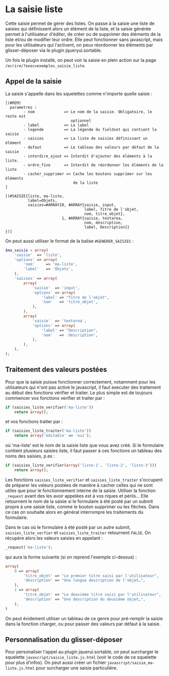 
La saisie liste
===============

Cette saisie permet de gérer des listes. On passe à la saisie une
liste de saisies qui définissent alors un élément de la liste, et la
saisie générée permet à l'utilisateur d'éditer, de créer ou de
supprimer des éléments de la liste et/ou de modifier leur ordre. Elle
peut fonctionner sans javascript, mais pour les utilisateurs qui
l'activent, on peux réordonner les éléments par glisser-déposer via le
plugin jqueryui.sortable.

Un fois le plugin installé, on peut voir la saisie en plein action sur
la page `/ecrire/?exec=exemples_saisie_liste`.

Appel de la saisie
------------------

La saisie s'appelle dans les squelettes comme n'importe quelle saisie :

```
[(#REM)
  parametres :
        - nom             => Le nom de la saisie. Obligatoire, le reste est
                             optionnel
        - label           => Le label
        - legende         => La légende du fieldset qui contient la saisie
        - saisies         => La liste de saisies définissant un élément
        - defaut          => Le tableau des valeurs par défaut de la saisie
        - interdire_ajout => Interdit d'ajouter des éléments à la liste.
        - ordre_fixe      => Interdit de réordonner les éléments de la liste
        - cacher_supprimer => Cache les boutons supprimer sur les éléments
                              de la liste
]

[(#SAISIE{liste, ma-liste,
          label=Objets,
          saisies=#ARRAY{0, #ARRAY{saisie, input,
                                   label, Titre de l'objet,
                                   nom, titre_objet},
                         1, #ARRAY{saisie, textarea,
                                   nom, description,
                                   label, Description}}
})]
```

On peut aussi utiliser le format de la balise `#GENERER_SAISIES` :

```php
$ma_saisie = array(
    'saisie'  => 'liste',
    'options' => array(
        'nom'     => 'ma-liste',
        'label'   => 'Objets',
    ),
    'saisies' => array(
        array(
            'saisie'  => 'input',
            'options' => array(
                'label' => "Titre de l'objet",
                'nom'   => 'titre_objet',
            ),
        ),
        array(
            'saisie'  => 'textarea',
            'options' => array(
                'label' => "Description",
                'nom'   => 'description',
            ),
        ),
    ),
);
```

Traitement des valeurs postées
------------------------------

Pour que la saisie puisse fonctionner correctement, notamment pour les
utilisateurs qui n'ont pas activé le javascript, il faut executer des
traitement au début des fonctions vérifier et traiter. Le plus simple
est de toujours commencer vos fonctions verifier et traiter par :

```php
if (saisies_liste_verifier('ma-liste'))
    return array();
```

et vos fonctions traiter par :

```php
if (saisies_liste_traiter('ma-liste'))
    return array('editable' => 'oui');
```

où 'ma-liste' est le nom de la saisie liste que vous avez créé. Si le
formulaire contient plusieurs saisies liste, il faut passer à ces
fonctions un tableau des noms des saisies, p.ex :

```php
if (saisies_liste_verifier(array('liste-1', 'liste-2', 'liste-3')))
    return array();
```

Les fonctions `saisies_liste_verifier` et `saisies_liste_traiter`
s'occupent de préparer les valeurs postées de manière à cacher celles
qui ne sont utiles que pour le fonctionnement interne de la
saisie. Utiliser la fonction `_request` avant des les avoir appelées
est à vos riques et périls… Elle retournent le nom de la saisie si le
formulaire à été posté par un submit propre à une saisie liste, comme
le bouton supprimer ou les flèches. Dans ce cas on souhaite alors en
général interrompre les traitements du formulaire.

Dans le cas où le formulaire à été posté par un autre submit,
`saisies_liste_verfier` et `saisies_liste_traiter` retournent
`FALSE`. On récupère alors les valeurs saisies en appelant :

```php
_request('ma-liste');
```

qui aura la forme suivante (si on reprend l'exemple ci-dessus) :

```php
array(
    0 => array(
        'titre_objet' => "Le premier titre saisi par l'utilisateur",
        'description' => "Une longue description de l'objet…",
    ),
    1 => array(
        'titre_objet' => "Le deuxième titre saisi par l'utilisateur",
        'description' => "Une description du deuxième objet…",
    ),
)
```

On peut évidement utiliser un tableau de ce genre pour pré-remplir la
saisie dans la fonction charger, ou pour passer des valeurs par défaut
à la saisie.

Personnalisation du glisser-déposer
-----------------------------------

Pour personaliser l'appel au plugin jquerui.sortable, on peut
surcharger le squelette `javascript/saisie_liste.js.html` (voir le
code de ce squelette pour plus d'infos). On peut aussi créer un
fichier `javascript/saisie_ma-liste.js.html` pour surcharger une
saisie particulière.
